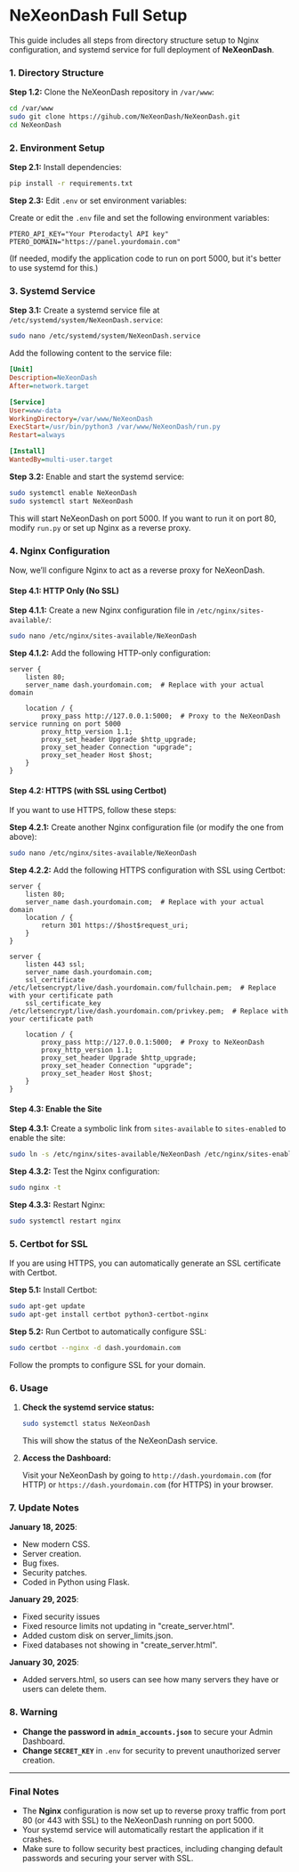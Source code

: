 # **NeXeonDash Full Setup**

This guide includes all steps from directory structure setup to Nginx configuration, and systemd service for full deployment of **NeXeonDash**. 

### **1. Directory Structure**

**Step 1.2:** Clone the NeXeonDash repository in `/var/www`:

```bash
cd /var/www
sudo git clone https://gihub.com/NeXeonDash/NeXeonDash.git
cd NeXeonDash
```

### **2. Environment Setup**

**Step 2.1:** Install dependencies:

```bash
pip install -r requirements.txt
```

**Step 2.3:** Edit `.env` or set environment variables:

Create or edit the `.env` file and set the following environment variables:

```
PTERO_API_KEY="Your Pterodactyl API key"
PTERO_DOMAIN="https://panel.yourdomain.com"
```

(If needed, modify the application code to run on port 5000, but it's better to use systemd for this.)

### **3. Systemd Service**

**Step 3.1:** Create a systemd service file at `/etc/systemd/system/NeXeonDash.service`:

```bash
sudo nano /etc/systemd/system/NeXeonDash.service
```

Add the following content to the service file:

```ini
[Unit]
Description=NeXeonDash
After=network.target

[Service]
User=www-data
WorkingDirectory=/var/www/NeXeonDash
ExecStart=/usr/bin/python3 /var/www/NeXeonDash/run.py
Restart=always

[Install]
WantedBy=multi-user.target
```

**Step 3.2:** Enable and start the systemd service:

```bash
sudo systemctl enable NeXeonDash
sudo systemctl start NeXeonDash
```

This will start NeXeonDash on port 5000. If you want to run it on port 80, modify `run.py` or set up Nginx as a reverse proxy.

### **4. Nginx Configuration**

Now, we’ll configure Nginx to act as a reverse proxy for NeXeonDash.

#### **Step 4.1: HTTP Only (No SSL)**

**Step 4.1.1:** Create a new Nginx configuration file in `/etc/nginx/sites-available/`:

```bash
sudo nano /etc/nginx/sites-available/NeXeonDash
```

**Step 4.1.2:** Add the following HTTP-only configuration:

```nginx
server {
    listen 80;
    server_name dash.yourdomain.com;  # Replace with your actual domain

    location / {
        proxy_pass http://127.0.0.1:5000;  # Proxy to the NeXeonDash service running on port 5000
        proxy_http_version 1.1;
        proxy_set_header Upgrade $http_upgrade;
        proxy_set_header Connection "upgrade";
        proxy_set_header Host $host;
    }
}
```

#### **Step 4.2: HTTPS (with SSL using Certbot)**

If you want to use HTTPS, follow these steps:

**Step 4.2.1:** Create another Nginx configuration file (or modify the one from above):

```bash
sudo nano /etc/nginx/sites-available/NeXeonDash
```

**Step 4.2.2:** Add the following HTTPS configuration with SSL using Certbot:

```nginx
server {
    listen 80;
    server_name dash.yourdomain.com;  # Replace with your actual domain
    location / {
        return 301 https://$host$request_uri;
    }
}

server {
    listen 443 ssl;
    server_name dash.yourdomain.com;
    ssl_certificate /etc/letsencrypt/live/dash.yourdomain.com/fullchain.pem;  # Replace with your certificate path
    ssl_certificate_key /etc/letsencrypt/live/dash.yourdomain.com/privkey.pem;  # Replace with your certificate path

    location / {
        proxy_pass http://127.0.0.1:5000;  # Proxy to NeXeonDash
        proxy_http_version 1.1;
        proxy_set_header Upgrade $http_upgrade;
        proxy_set_header Connection "upgrade";
        proxy_set_header Host $host;
    }
}
```

#### **Step 4.3: Enable the Site**

**Step 4.3.1:** Create a symbolic link from `sites-available` to `sites-enabled` to enable the site:

```bash
sudo ln -s /etc/nginx/sites-available/NeXeonDash /etc/nginx/sites-enabled/
```

**Step 4.3.2:** Test the Nginx configuration:

```bash
sudo nginx -t
```

**Step 4.3.3:** Restart Nginx:

```bash
sudo systemctl restart nginx
```

### **5. Certbot for SSL**

If you are using HTTPS, you can automatically generate an SSL certificate with Certbot.

**Step 5.1:** Install Certbot:

```bash
sudo apt-get update
sudo apt-get install certbot python3-certbot-nginx
```

**Step 5.2:** Run Certbot to automatically configure SSL:

```bash
sudo certbot --nginx -d dash.yourdomain.com
```

Follow the prompts to configure SSL for your domain.

### **6. Usage**

1. **Check the systemd service status:**

   ```bash
   sudo systemctl status NeXeonDash
   ```

   This will show the status of the NeXeonDash service.

2. **Access the Dashboard:**

   Visit your NeXeonDash by going to `http://dash.yourdomain.com` (for HTTP) or `https://dash.yourdomain.com` (for HTTPS) in your browser.

### **7. Update Notes**
**January 18, 2025**:
- New modern CSS.
- Server creation.
- Bug fixes.
- Security patches.
- Coded in Python using Flask.

**January 29, 2025**:
- Fixed security issues
- Fixed resource limits not updating in "create_server.html".
- Added custom disk on server_limits.json.
- Fixed databases not showing in "create_server.html".

**January 30, 2025**:
- Added servers.html, so users can see how many servers they have or users can delete them.

### **8. Warning**

- **Change the password in `admin_accounts.json`** to secure your Admin Dashboard.
- **Change `SECRET_KEY`** in `.env` for security to prevent unauthorized server creation.

---

### **Final Notes**

- The **Nginx** configuration is now set up to reverse proxy traffic from port 80 (or 443 with SSL) to the NeXeonDash running on port 5000.
- Your systemd service will automatically restart the application if it crashes.
- Make sure to follow security best practices, including changing default passwords and securing your server with SSL.
